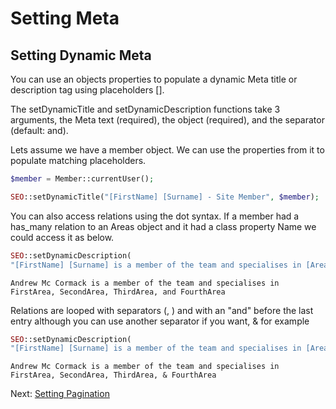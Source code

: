 # Setting Meta

## Setting Dynamic Meta 
You can use an objects properties to populate a dynamic Meta title or description tag using placeholders [].

The setDynamicTitle and setDynamicDescription functions take 3 arguments, the Meta text (required), the object (required), and the separator (default: and).

Lets assume we have a member object. We can use the properties from it to populate matching placeholders.

```php
$member = Member::currentUser();

SEO::setDynamicTitle("[FirstName] [Surname] - Site Member", $member);
```

You can also access relations using the dot syntax. If a member had a has_many relation to an Areas object and it had a class property Name we could access it as below.

```php
SEO::setDynamicDescription(
"[FirstName] [Surname] is a member of the team and specialises in [Areas.Name].", $member);
```

```
Andrew Mc Cormack is a member of the team and specialises in FirstArea, SecondArea, ThirdArea, and FourthArea
```

Relations are looped with separators (, ) and with an "and" before the last entry although you can use another separator if you want, & for example

```php
SEO::setDynamicDescription(
"[FirstName] [Surname] is a member of the team and specialises in [Areas.Name].", $member, '&');
```

```
Andrew Mc Cormack is a member of the team and specialises in FirstArea, SecondArea, ThirdArea, & FourthArea
```

Next: [Setting Pagination](../setting-pagination)